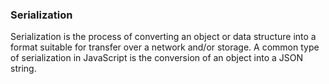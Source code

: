 ### Serialization

Serialization is the process of converting an object or data structure into a format suitable for transfer over a network and/or storage.
A common type of serialization in JavaScript is the conversion of an object into a JSON string.
